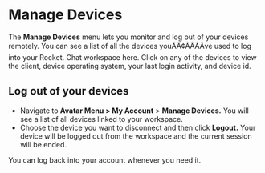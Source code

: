 # Manage Devices

The **Manage Devices** menu lets you monitor and log out of your devices remotely. You can see a list of all the devices youÃÂ¢ÃÂÃÂve used to log into your Rocket. Chat workspace here. Click on any of the devices to view the client, device operating system, your last login activity, and device id.

## Log out of your devices

* Navigate to **Avatar Menu > My Account** > **Manage Devices.** You will see a list of all devices linked to your workspace.
* Choose the device you want to disconnect and then click **Logout.**  Your device will be logged out from the workspace and the current session will be ended.&#x20;

You can log back into your account whenever you need it.

